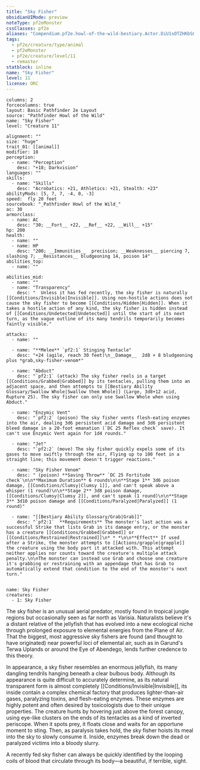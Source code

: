 ```yaml
---
title: "Sky Fisher"
obsidianUIMode: preview
noteType: pf2eMonster
cssClasses: pf2e
aliases: "Compendium.pf2e.howl-of-the-wild-bestiary.Actor.DiU1sOTZHKbSQoKD" 
tags:
  - pf2e/creature/type/animal
  - pf2eMonster
  - pf2e/creature/level/11
  - remaster
statblock: inline
name: "Sky Fisher"
level: 11
license: ORC
---
```


```statblock
columns: 2
forcecolumns: true
layout: Basic Pathfinder 2e Layout
source: "Pathfinder Howl of the Wild"
name: "Sky Fisher"
level: "Creature 11"

alignment: ""
size: "huge"
trait_01: [[animal]]
modifier: 18
perception:
  - name: "Perception"
    desc: "+18; Darkvision"
languages: ""
skills:
  - name: "Skills"
    desc: "Acrobatics: +21, Athletics: +21, Stealth: +23"
abilityMods: [5, 7, 7, -4, 0, -3]
speed:  fly 20 feet
sourcebook: "_Pathfinder Howl of the Wild_"
ac: 30
armorclass:
  - name: AC
    desc: "30; __Fort__ +22, __Ref__ +22, __Will__ +15"
hp: 200
health:
  - name: ""
  - name: HP
    desc: "200; __Immunities__  precision; __Weaknesses__ piercing 7, slashing 7; __Resistances__ bludgeoning 14, poison 14"
abilities_top:
  - name: ""

abilities_mid:
  - name: ""
  - name: "Transparency"
    desc: "  Unless it has fed recently, the sky fisher is naturally [[Conditions/Invisible|Invisible]]. Using non-hostile actions does not cause the sky fisher to become [[Conditions/Hidden|Hidden]]. When it takes a hostile action of any kind, the sky fisher is hidden instead of [[Conditions/Undetected|Undetected]] until the start of its next turn, as the vague outline of its many tendrils temporarily becomes faintly visible."

attacks:
  - name: ""

  - name: "**Melee** `pf2:1` Stinging Tentacle"
    desc: "+24 (agile, reach 30 feet)\n__Damage__  2d8 + 8 bludgeoning plus *grab,sky-fisher-venom*"

  - name: "Abduct"
    desc: "`pf2:1` (attack) The sky fisher reels in a target [[Conditions/Grabbed|Grabbed]] by its tentacles, pulling them into an adjacent space, and then attempts to [[Bestiary Ability Glossary/Swallow Whole|Swallow them Whole]] (Large, 3d8+12 acid, Rupture 25). The sky fisher can only use Swallow Whole when using Abduct."

  - name: "Enzymic Vent"
    desc: "`pf2:2` (poison) The sky fisher vents flesh-eating enzymes into the air, dealing 3d6 persistent acid damage and 3d6 persistent bleed damage in a 20-foot emanation (`DC 25 Reflex check` save). It can't use Enzymic Vent again for 1d4 rounds."

  - name: "Jet"
    desc: "`pf2:2` (move) The sky fisher quickly expels some of its gases to move swiftly through the air, Flying up to 100 feet in a straight line; this movement doesn't trigger reactions."

  - name: "Sky Fisher Venom"
    desc: " (poison) **Saving Throw** `DC 25 Fortitude check`\n\n**Maximum Duration** 6 rounds\n\n**Stage 1** 3d6 poison damage, [[Conditions/Clumsy|Clumsy 1]], and can't speak above a whisper (1 round)\n\n**Stage 2** 3d8 poison damage, [[Conditions/Clumsy|Clumsy 2]], and can't speak (1 round)\n\n**Stage 3** 3d10 poison damage and [[Conditions/Paralyzed|Paralyzed]] (1 round)"

  - name: "[[Bestiary Ability Glossary/Grab|Grab]]"
    desc: "`pf2:1`  **Requirements** The monster's last action was a successful Strike that lists Grab in its damage entry, or the monster has a creature [[Conditions/Grabbed|Grabbed]] or [[Conditions/Restrained|Restrained]]\n* * *\n\n**Effect** If used after a Strike, the monster attempts to [[Actions/grapple|grapple]] the creature using the body part it attacked with. This attempt neither applies nor counts toward the creature's multiple attack penalty.\n\nThe monster can instead use Grab and choose one creature it's grabbing or restraining with an appendage that has Grab to automatically extend that condition to the end of the monster's next turn."
 
```

```encounter-table
name: Sky Fisher
creatures:
  - 1: Sky Fisher
```



The sky fisher is an unusual aerial predator, mostly found in tropical jungle regions but occasionally seen as far north as Varisia. Naturalists believe it's a distant relative of the jellyfish that has evolved into a new ecological niche through prolonged exposure to elemental energies from the Plane of Air. That the biggest, most aggressive sky fishers are found (and thought to have originated) near powerful loci of elemental air, such as in Garund's Terwa Uplands or around the Eye of Abendego, lends further credence to this theory.

In appearance, a sky fisher resembles an enormous jellyfish, its many dangling tendrils hanging beneath a clear bulbous body. Although its appearance is quite difficult to accurately determine, as its natural transparent form is almost completely [[Conditions/Invisible|Invisible]], its inside contain a complex chemical factory that produces lighter-than-air gases, paralyzing toxins, and flesh-eating enzymes. These enzymes are highly potent and often desired by toxicologists due to their unique properties. The creature hunts by hovering just above the forest canopy, using eye-like clusters on the ends of its tentacles as a kind of inverted periscope. When it spots prey, it floats close and waits for an opportune moment to sting. Then, as paralysis takes hold, the sky fisher hoists its meal into the sky to slowly consume it. Inside, enzymes break down the dead or paralyzed victims into a bloody slurry.

A recently fed sky fisher can always be quickly identified by the looping coils of blood that circulate through its body—a beautiful, if terrible, sight.
